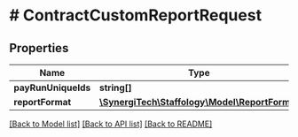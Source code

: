 # # ContractCustomReportRequest

## Properties

Name | Type | Description | Notes
------------ | ------------- | ------------- | -------------
**payRunUniqueIds** | **string[]** |  | [optional]
**reportFormat** | [**\SynergiTech\Staffology\Model\ReportFormat**](ReportFormat.md) |  | [optional]

[[Back to Model list]](../../README.md#models) [[Back to API list]](../../README.md#endpoints) [[Back to README]](../../README.md)
